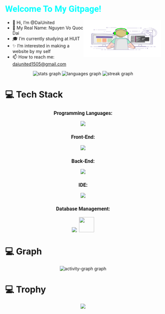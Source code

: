 <h1 style="font-family: 'Roboto', sans-serif; color: cyan;">Welcome To My Gitpage!</h1>

<!-- GIF -->
<img align="right" height="120" width="250" src="https://raw.githubusercontent.com/mikonoid/mikonoid/main/images/gifs/coder3.gif" />

- 👋 Hi, I’m @DaiUnited
- 👀 My Real Name: Nguyen Vo Quoc Dai
- 🎓 I’m currently studying at HUIT
- ✨ I’m interested in making a website by my self
- 📫 How to reach me: daiunited1505@gmail.com

<div align="center">
  <img src="https://github-readme-stats.vercel.app/api?username=DaiUnited&show_icons=true&theme=radical" height="150" alt="stats graph"  />
  <img src="https://github-readme-stats.vercel.app/api/top-langs?username=DaiUnited&locale=en&hide_title=false&layout=compact&card_width=320&langs_count=5&theme=radical&hide_border=false&order=2" height="150" alt="languages graph"  />
  <img src="https://streak-stats.demolab.com?user=DaiUnited&locale=en&mode=daily&theme=radical&hide_border=false&border_radius=5&order=3" height="150" alt="streak graph"  />
</div>

# 💻 Tech Stack
<div align="center">
<h3 style="font-family: 'Roboto', sans-serif">Programming Languages:</h3>

![](https://skillicons.dev/icons?i=java,cs,js&theme=light)

<h3 style="font-family: 'Roboto', sans-serif">Front-End:</h3>

![](https://skillicons.dev/icons?i=js,html,css,bootstrap,jquery&theme=light)

<h3 style="font-family: 'Roboto', sans-serif">Back-End:</h3>

![](https://skillicons.dev/icons?i=spring,dotnet,hibernate&theme=light)

<h3 style="font-family: 'Roboto', sans-serif">IDE:</h3>

![](https://skillicons.dev/icons?i=git,github,idea,visualstudio,vscode)

<h3 style="font-family: 'Roboto', sans-serif">Database Management:</h3>

![](https://skillicons.dev/icons?i=mysql,mongodb&theme=light)  <img src="https://www.freeiconspng.com/uploads/sql-server-icon-png-8.png" width="49" height="49">
</div>

# 💻 Graph
<div align="center">
  
<img src="https://github-readme-activity-graph.vercel.app/graph?username=DaiUnited&radius=16&theme=redical&area=true&order=5" height="300" alt="activity-graph graph"  />
</div>

# 💻 Trophy
<div align="center">
  
![](https://github-profile-trophy.vercel.app/?username=DaiUnited&theme=algolia)
</div>

<!---
DaiUnited/DaiUnited is a ✨ special ✨ repository because its `README.md` (this file) appears on your GitHub profile.
You can click the Preview link to take a look at your changes.
--->
